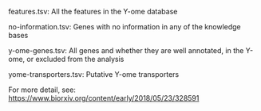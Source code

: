 features.tsv: All the features in the Y-ome database

no-information.tsv: Genes with no information in any of the knowledge bases

y-ome-genes.tsv: All genes and whether they are well annotated, in the Y-ome, or excluded from the analysis

yome-transporters.tsv: Putative Y-ome transporters

For more detail, see: https://www.biorxiv.org/content/early/2018/05/23/328591
